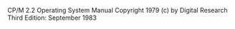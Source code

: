 CP/M 2.2 Operating System Manual
Copyright 1979 (c) by Digital Research
Third Edition: September 1983
